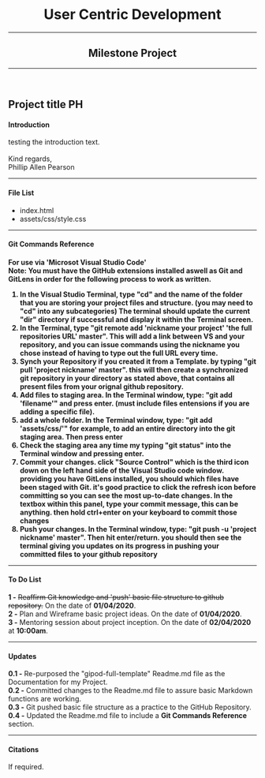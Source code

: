 <h1 align="center">User Centric Development</h1>
<hr>
<h2 align="center">Milestone Project</h2>
<hr></br>

<h2>Project title PH</h2>

<h4>Introduction</h3>
<p>testing the introduction text.</br></br>Kind regards,</br>Phillip Allen Pearson</p>
<hr>
<h4>File List</h4>
<ul align="left">
  <li>index.html</li>
  <li>assets/css/style.css</li>
</ul>
<hr>
<h4>Git Commands Reference<h4/>
<p>
For use via <b>'Microsot Visual Studio Code'</b></br>
<b>Note:</b> You must have the GitHub extensions installed aswell as Git and GitLens in order for the following process to work as written.</br>
<ol>
  <li>In the Visual Studio Terminal, type <b>"cd"</b> and the name of the folder that you are storing your project files and structure. (you may need to "cd" into any subcategories) The terminal should update the current "dir" directory if successful and display it within the Terminal screen.</li>
  <li>In the Terminal, type <b>"git remote add 'nickname your project' 'the full repositories URL' master"</b>. This will add a link between VS and your repository, and you can issue commands using the nickname you chose instead of having to type out the full URL every time.</li>
  <li>Synch your Repository if you created it from a Template. by typing <b>"git pull 'project nickname' master"</b>. this will then create a synchronized git repository in your directory as stated above, that contains all present files from your orignal github repository.</li><li>Add files to staging area. In the Terminal window, type: <b>"git add 'filename'"</b> and press enter. (must include files entensions if you are adding a specific file).</li>
  <li>add a whole folder. In the Terminal window, type: <b>"git add 'assets/css/'"</b> for example, to add an entire directory into the git staging area. Then press enter</li>
  <li>Check the staging area any time my typing <b>"git status"</b> into the Terminal window and pressing enter.</li>
  <li><b>Commit your changes</b>. click <b>"Source Control"</b> which is the third icon down on the left hand side of the Visual Studio code window. providing you have GitLens installed, you should which files have been staged with Git. it's good practice to click the <b>refresh</b> icon before committing so you can see the most up-to-date changes. In the textbox within this panel, <b>type your commit message</b>, this can be anything. then <b>hold ctrl+enter</b> on your keyboard to commit those changes</li>
  <li><b>Push your changes</b>. In the Terminal window, type: <b>"git push -u 'project nickname' master"</b>. Then hit enter/return. you should then see the terminal giving you updates on its progress in pushing your committed files to your github repository</li>
</ol>
</p>
<hr>
<h4>To Do List</h4>
<p>
  <b>1 -</b> <s>Reaffirm Git knowledge and 'push' basic file structure to github repository.</s> On the date of <b>01/04/2020</b>.</br>
  <b>2 -</b> Plan and Wireframe basic project ideas. On the date of <b>01/04/2020</b>.</br>
  <b>3 -</b> Mentoring session about project inception. On the date of <b>02/04/2020</b> at <b>10:00am</b>.</br>
</p>
<hr>
<h4>Updates</h4>
<p>
<b>0.1 -</b> Re-purposed the "gipod-full-template" Readme.md file as the Documentation for my Project.</br>
<b>0.2 -</b> Committed changes to the Readme.md file to assure basic Markdown functions are working.</br>
<b>0.3 -</b> Git pushed basic file structure as a practice to the GitHub Repository.</br>
<b>0.4 -</b> Updated the Readme.md file to include a <b>Git Commands Reference</b> section.<br>
</p>
<hr>
<h4>Citations</h4>
<p>
If required.
</p>

